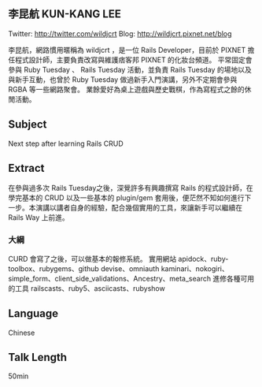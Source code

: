 ## 李昆航 KUN-KANG LEE

Twitter: http://twitter.com/wildjcrt
Blog: http://wildjcrt.pixnet.net/blog

李昆航，網路慣用暱稱為 wildjcrt ，是一位 Rails Developer，目前於 PIXNET 擔任程式設計師，主要負責改寫與維護痞客邦 PIXNET 的化妝台頻道。
平常固定會參與 Ruby Tuesday 、 Rails Tuesday 活動，並負責 Rails Tuesday 的場地以及與新手互動，也曾於 Ruby Tuesday 做過新手入門演講，另外不定期會參與 RGBA 等一些網路聚會。
業餘愛好為桌上遊戲與歷史戰棋，作為寫程式之餘的休閒活動。

## Subject

Next step after learning Rails CRUD

## Extract

在參與過多次 Rails Tuesday之後，深覺許多有興趣撰寫 Rails 的程式設計師，在學完基本的 CRUD 以及一些基本的 plugin/gem 套用後，便茫然不知如何進行下一步。本演講以講者自身的經驗，配合幾個實用的工具，來讓新手可以繼續在 Rails Way 上前進。

### 大綱

CURD 會寫了之後，可以做基本的報修系統。
實用網站 apidock、ruby-toolbox、rubygems、github
devise、omniauth
kaminari、nokogiri、simple_form、client_side_validations、Ancestry、meta_search
進修各種可用的工具 railscasts、ruby5、asciicasts、rubyshow

## Language

Chinese

## Talk Length

50min